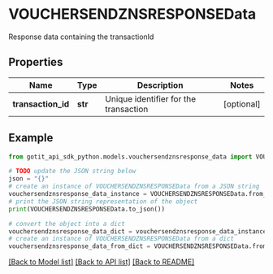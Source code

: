 # VOUCHERSENDZNSRESPONSEData

Response data containing the transactionId

## Properties

Name | Type | Description | Notes
------------ | ------------- | ------------- | -------------
**transaction_id** | **str** | Unique identifier for the transaction | [optional] 

## Example

```python
from gotit_api_sdk_python.models.vouchersendznsresponse_data import VOUCHERSENDZNSRESPONSEData

# TODO update the JSON string below
json = "{}"
# create an instance of VOUCHERSENDZNSRESPONSEData from a JSON string
vouchersendznsresponse_data_instance = VOUCHERSENDZNSRESPONSEData.from_json(json)
# print the JSON string representation of the object
print(VOUCHERSENDZNSRESPONSEData.to_json())

# convert the object into a dict
vouchersendznsresponse_data_dict = vouchersendznsresponse_data_instance.to_dict()
# create an instance of VOUCHERSENDZNSRESPONSEData from a dict
vouchersendznsresponse_data_from_dict = VOUCHERSENDZNSRESPONSEData.from_dict(vouchersendznsresponse_data_dict)
```
[[Back to Model list]](../README.md#documentation-for-models) [[Back to API list]](../README.md#documentation-for-api-endpoints) [[Back to README]](../README.md)



